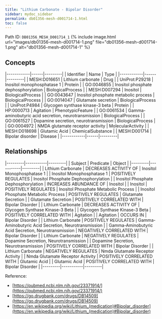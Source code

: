 ```yaml
---
title: "Lithium Carbonate - Bipolar Disorder"
sidebar: mydoc_sidebar
permalink: db01356-mesh-d001714-1.html
toc: false 
---
```



Path ID: `DB01356_MESH_D001714_1`
{% include image.html url="images/db01356-mesh-d001714-1.png" file="db01356-mesh-d001714-1.png" alt="db01356-mesh-d001714-1" %}

## Concepts

|------------|------|---------|
| Identifier | Name | Type    |
|------------|------|---------|
| MESH:D016651 | Lithium carbonate | Drug |
| UniProt:P29218 | Inositol monophosphatase 1 | Protein |
| GO:0046855 | Inositol phosphate dephosphorylation | BiologicalProcess |
| MESH:D007294 | Inositol | BiologicalProcess |
| GO:0043647 | Inositol phosphate metabolic process | BiologicalProcess |
| GO:0014047 | Glutamate secretion | BiologicalProcess |
| UniProt:P4984 | Glycogen synthase kinase-3 beta | Protein |
| HP:0000713 | Agitation | PhenotypicFeature |
| GO:0061534 | Gamma-aminobutyric acid secretion, neurotransmission | BiologicalProcess |
| GO:0061527 | Dopamine secretion, neurotransmission | BiologicalProcess |
| GO:0004972 | NMDA glutamate receptor activity | MolecularActivity |
| MESH:D018698 | Glutamic Acid | ChemicalSubstance |
| MESH:D001714 | Bipolar disorder | Disease |
|------------|------|---------|

## Relationships

|---------|-----------|---------|
| Subject | Predicate | Object  |
|---------|-----------|---------|
| Lithium Carbonate | DECREASES ACTIVITY OF | Inositol Monophosphatase 1 |
| Inositol Monophosphatase 1 | POSITIVELY REGULATES | Inositol Phosphate Dephosphorylation |
| Inositol Phosphate Dephosphorylation | INCREASES ABUNDANCE OF | Inositol |
| Inositol | POSITIVELY REGULATES | Inositol Phosphate Metabolic Process |
| Inositol Phosphate Metabolic Process | POSITIVELY REGULATES | Glutamate Secretion |
| Glutamate Secretion | POSITIVELY CORRELATED WITH | Bipolar Disorder |
| Lithium Carbonate | DECREASES ACTIVITY OF | Glycogen Synthase Kinase-3 Beta |
| Glycogen Synthase Kinase-3 Beta | POSITIVELY CORRELATED WITH | Agitation |
| Agitation | OCCURS IN | Bipolar Disorder |
| Lithium Carbonate | POSITIVELY REGULATES | Gamma-Aminobutyric Acid Secretion, Neurotransmission |
| Gamma-Aminobutyric Acid Secretion, Neurotransmission | NEGATIVELY CORRELATED WITH | Bipolar Disorder |
| Lithium Carbonate | NEGATIVELY REGULATES | Dopamine Secretion, Neurotransmission |
| Dopamine Secretion, Neurotransmission | POSITIVELY CORRELATED WITH | Bipolar Disorder |
| Lithium Carbonate | NEGATIVELY REGULATES | Nmda Glutamate Receptor Activity |
| Nmda Glutamate Receptor Activity | POSITIVELY CORRELATED WITH | Glutamic Acid |
| Glutamic Acid | POSITIVELY CORRELATED WITH | Bipolar Disorder |
|---------|-----------|---------|

Reference: 
  - [https://pubmed.ncbi.nlm.nih.gov/23371914/](https://pubmed.ncbi.nlm.nih.gov/23371914/)
  - [https://go.drugbank.com/drugs/DB14509](https://go.drugbank.com/drugs/DB14509)
  - [https://en.wikipedia.org/wiki/Lithium_(medication)#Bipolar_disorder](https://en.wikipedia.org/wiki/Lithium_(medication)#Bipolar_disorder)
